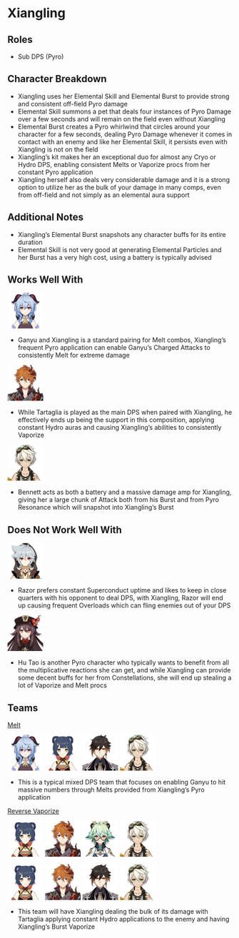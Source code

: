 # Xiangling

## Roles

* Sub DPS \(Pyro\)

## Character Breakdown

* Xiangling uses her Elemental Skill and Elemental Burst to provide strong and consistent off-field Pyro damage
* Elemental Skill summons a pet that deals four instances of Pyro Damage over a few seconds and will remain on the field even without Xiangling
* Elemental Burst creates a Pyro whirlwind that circles around your character for a few seconds, dealing Pyro Damage whenever it comes in contact with an enemy and like her Elemental Skill, it persists even with Xiangling is not on the field
* Xiangling’s kit makes her an exceptional duo for almost any Cryo or Hydro DPS, enabling consistent Melts or Vaporize procs from her constant Pyro application
* Xiangling herself also deals very considerable damage and it is a strong option to utilize her as the bulk of your damage in many comps, even from off-field and not simply as an elemental aura support

## Additional Notes

* Xiangling’s Elemental Burst snapshots any character buffs for its entire duration
* Elemental Skill is not very good at generating Elemental Particles and her Burst has a very high cost, using a battery is typically advised

## Works Well With

![](../../.gitbook/assets/ui_avataricon_ganyu.png) 

* Ganyu and Xiangling is a standard pairing for Melt combos, Xiangling’s frequent Pyro application can enable Ganyu’s Charged Attacks to consistently Melt for extreme damage

![](../../.gitbook/assets/ui_avataricon_tartaglia.png) 

* While Tartaglia is played as the main DPS when paired with Xiangling, he effectively ends up being the support in this composition, applying constant Hydro auras and causing Xiangling’s abilities to consistently Vaporize

![](../../.gitbook/assets/ui_avataricon_bennett.png) 

* Bennett acts as both a battery and a massive damage amp for Xiangling, giving her a large chunk of Attack both from his Burst and from Pyro Resonance which will snapshot into Xiangling’s Burst

## Does Not Work Well With

![](../../.gitbook/assets/ui_avataricon_razor.png) 

* Razor prefers constant Superconduct uptime and likes to keep in close quarters with his opponent to deal DPS, with Xiangling, Razor will end up causing frequent Overloads which can fling enemies out of your DPS

![](../../.gitbook/assets/ui_avataricon_hutao.png) 

* Hu Tao is another Pyro character who typically wants to benefit from all the multiplicative reactions she can get, and while Xiangling can provide some decent buffs for her from Constellations, she will end up stealing a lot of Vaporize and Melt procs

## Teams

[Melt](../../teams/melt.md)

![](../../.gitbook/assets/ui_avataricon_ganyu.png) ![](../../.gitbook/assets/ui_avataricon_xiangling.png) ![](../../.gitbook/assets/ui_avataricon_zhongli.png) ![](../../.gitbook/assets/ui_avataricon_bennett.png) 

* This is a typical mixed DPS team that focuses on enabling Ganyu to hit massive numbers through Melts provided from Xiangling’s Pyro application

[Reverse Vaporize](../../teams/reverse-vaporize.md)

![](../../.gitbook/assets/ui_avataricon_xiangling.png) ![](../../.gitbook/assets/ui_avataricon_tartaglia.png) ![](../../.gitbook/assets/ui_avataricon_sucrose.png) ![](../../.gitbook/assets/ui_avataricon_bennett.png) 

![](../../.gitbook/assets/ui_avataricon_xiangling.png) ![](../../.gitbook/assets/ui_avataricon_tartaglia.png) ![](../../.gitbook/assets/ui_avataricon_zhongli.png) ![](../../.gitbook/assets/ui_avataricon_bennett.png) 

* This team will have Xiangling dealing the bulk of its damage with Tartaglia applying constant Hydro applications to the enemy and having Xiangling’s Burst Vaporize

